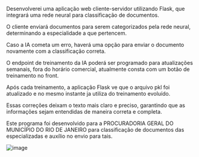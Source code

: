 Desenvolverei uma aplicação web cliente-servidor utilizando Flask, que integrará uma rede neural para classificação de documentos.

O cliente enviará documentos para serem categorizados pela rede neural, determinando a especialidade a que pertencem. 

Caso a IA cometa um erro, haverá uma opção para enviar o documento novamente com a classificação correta.

O endpoint de treinamento da IA poderá ser programado para atualizações semanais, fora do horário comercial, atualmente consta com um botão de treinamento no front. 

Após cada treinamento, a aplicação Flask ve que o arquivo pkl foi atualizado e no mesmo instante ja utiliza do treinamento evoluído.

Essas correções deixam o texto mais claro e preciso, garantindo que as informações sejam entendidas de maneira correta e completa.

Este programa foi desenvolvido para a PROCURADORIA GERAL DO MUNICÍPIO DO RIO DE JANEIRO para classificação de documentos das especializadas e auxílio no envio para tais.


![image](https://github.com/paulovarrone/document_prediction_client_server/assets/100317569/9ba83070-29d6-47c9-9208-29f78ebef815)
